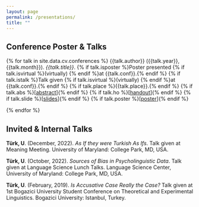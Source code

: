 ```yaml
---
layout: page
permalink: /presentations/
title: ""
---
```


## Conference Poster & Talks

{% for talk in site.data.cv.conferences %}
{{talk.author}} ({{talk.year}}, {{talk.month}}). _{{talk.title}}_. {% if talk.isposter %}Poster presented {% if talk.isvirtual %}(virtually) {% endif %}at {{talk.conf}}.{% endif %} {% if talk.istalk %}Talk given {% if talk.isvirtual %}(virtually) {% endif %}at {{talk.conf}}.{% endif %} {% if talk.place %}{{talk.place}}.{% endif %} {% if talk.abs %}[[abstract]({{talk.abs}})]{% endif %} {% if talk.ho %}[[handout]({{talk.ho}})]{% endif %} {% if talk.slide %}[[slides]({{talk.slide}})]{% endif %} {% if talk.poster %}[[poster]({{talk.poster}})]{% endif %} 

{% endfor %}

## Invited & Internal Talks

**Türk, U**. (December, 2022). _As If they were Turkish As Ifs_. Talk given at Meaning Meeting. University of Maryland: College Park, MD, USA.

**Türk, U**. (October, 2022). _Sources of Bias in Psycholinguistic Data_. Talk given at Language Science Lunch Talks. Language Science Center, University of Maryland: College Park, MD, USA.

**Türk, U**. (February, 2019). _Is Accusative Case Really the Case?_ Talk given at 1st Bogazici University Student Conference on Theoretical and Experimental Linguistics. Bogazici University: Istanbul, Turkey.
